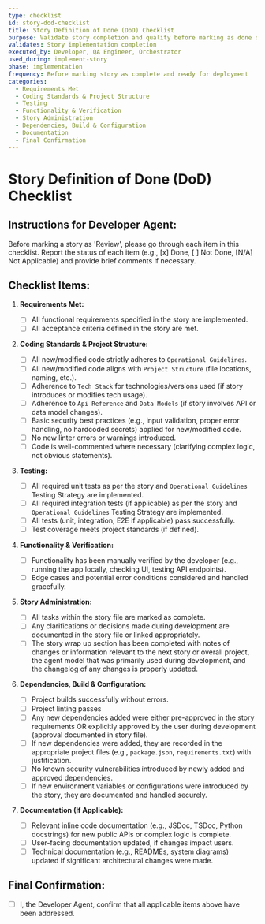 ```yaml
---
type: checklist
id: story-dod-checklist
title: Story Definition of Done (DoD) Checklist
purpose: Validate story completion and quality before marking as done during the `implement-story` task
validates: Story implementation completion
executed_by: Developer, QA Engineer, Orchestrator
used_during: implement-story
phase: implementation
frequency: Before marking story as complete and ready for deployment
categories:
  - Requirements Met
  - Coding Standards & Project Structure
  - Testing
  - Functionality & Verification
  - Story Administration
  - Dependencies, Build & Configuration
  - Documentation
  - Final Confirmation
---
```


# Story Definition of Done (DoD) Checklist

## Instructions for Developer Agent:

Before marking a story as 'Review', please go through each item in this checklist. Report the status of each item (e.g., [x] Done, [ ] Not Done, [N/A] Not Applicable) and provide brief comments if necessary.

## Checklist Items:

1.  **Requirements Met:**

    - [ ] All functional requirements specified in the story are implemented.
    - [ ] All acceptance criteria defined in the story are met.

2.  **Coding Standards & Project Structure:**

    - [ ] All new/modified code strictly adheres to `Operational Guidelines`.
    - [ ] All new/modified code aligns with `Project Structure` (file locations, naming, etc.).
    - [ ] Adherence to `Tech Stack` for technologies/versions used (if story introduces or modifies tech usage).
    - [ ] Adherence to `Api Reference` and `Data Models` (if story involves API or data model changes).
    - [ ] Basic security best practices (e.g., input validation, proper error handling, no hardcoded secrets) applied for new/modified code.
    - [ ] No new linter errors or warnings introduced.
    - [ ] Code is well-commented where necessary (clarifying complex logic, not obvious statements).

3.  **Testing:**

    - [ ] All required unit tests as per the story and `Operational Guidelines` Testing Strategy are implemented.
    - [ ] All required integration tests (if applicable) as per the story and `Operational Guidelines` Testing Strategy are implemented.
    - [ ] All tests (unit, integration, E2E if applicable) pass successfully.
    - [ ] Test coverage meets project standards (if defined).

4.  **Functionality & Verification:**

    - [ ] Functionality has been manually verified by the developer (e.g., running the app locally, checking UI, testing API endpoints).
    - [ ] Edge cases and potential error conditions considered and handled gracefully.

5.  **Story Administration:**
    - [ ] All tasks within the story file are marked as complete.
    - [ ] Any clarifications or decisions made during development are documented in the story file or linked appropriately.
    - [ ] The story wrap up section has been completed with notes of changes or information relevant to the next story or overall project, the agent model that was primarily used during development, and the changelog of any changes is properly updated.
6.  **Dependencies, Build & Configuration:**

    - [ ] Project builds successfully without errors.
    - [ ] Project linting passes
    - [ ] Any new dependencies added were either pre-approved in the story requirements OR explicitly approved by the user during development (approval documented in story file).
    - [ ] If new dependencies were added, they are recorded in the appropriate project files (e.g., `package.json`, `requirements.txt`) with justification.
    - [ ] No known security vulnerabilities introduced by newly added and approved dependencies.
    - [ ] If new environment variables or configurations were introduced by the story, they are documented and handled securely.

7.  **Documentation (If Applicable):**
    - [ ] Relevant inline code documentation (e.g., JSDoc, TSDoc, Python docstrings) for new public APIs or complex logic is complete.
    - [ ] User-facing documentation updated, if changes impact users.
    - [ ] Technical documentation (e.g., READMEs, system diagrams) updated if significant architectural changes were made.

## Final Confirmation:

- [ ] I, the Developer Agent, confirm that all applicable items above have been addressed.

